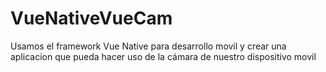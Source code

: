 # VueNativeVueCam
Usamos el framework Vue Native para desarrollo movil y crear una aplicacion que pueda hacer uso de la cámara de nuestro dispositivo movil
